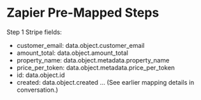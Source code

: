 # Zapier Pre-Mapped Steps
Step 1 Stripe fields:
- customer_email: data.object.customer_email
- amount_total: data.object.amount_total
- property_name: data.object.metadata.property_name
- price_per_token: data.object.metadata.price_per_token
- id: data.object.id
- created: data.object.created
...
(See earlier mapping details in conversation.)
